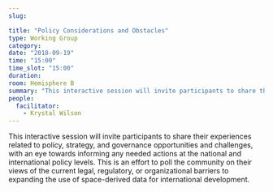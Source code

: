 ```yaml
---
slug:

title: "Policy Considerations and Obstacles"
type: Working Group
category:
date: "2018-09-19"
time: "15:00"
time_slot: "15:00"
duration:
room: Hemisphere B
summary: "This interactive session will invite participants to share their experiences related to policy, strategy, and governance opportunities and challenges, with an eye towards informing any needed actions at the national and international policy levels. This is an effort to poll the community on their views of the current legal, regulatory, or organizational barriers to expanding the use of space-derived data for international development."
people:
  facilitator:
    - Krystal Wilson
---
```

This interactive session will invite participants to share their experiences related to policy, strategy, and governance opportunities and challenges, with an eye towards informing any needed actions at the national and international policy levels. This is an effort to poll the community on their views of the current legal, regulatory, or organizational barriers to expanding the use of space-derived data for international development.
